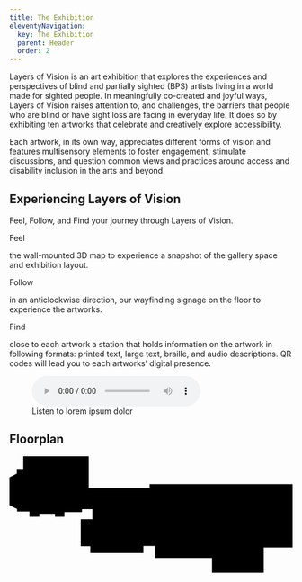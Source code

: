 ```yaml
---
title: The Exhibition
eleventyNavigation:
  key: The Exhibition
  parent: Header
  order: 2
---
```


Layers of Vision is an art exhibition that explores the experiences and perspectives of blind and partially sighted (BPS) artists living in a world made for sighted people. In meaningfully co-created and joyful ways, Layers of Vision raises attention to, and challenges, the barriers that people who are blind or have sight loss are facing in everyday life. It does so by
exhibiting ten artworks that celebrate and creatively explore accessibility.

Each artwork, in its own way, appreciates different forms of vision and features multisensory elements to foster engagement, stimulate discussions, and question common views and practices around access and disability inclusion in the arts and beyond.

## Experiencing Layers of Vision

Feel, Follow, and Find your journey through Layers of Vision.

<p class="fake"><span class="button inverted">Feel</span></p>

the wall-mounted 3D map to experience a snapshot of the gallery space and exhibition layout.

<p class="fake"><span class="button inverted">Follow</span></p>

in an anticlockwise direction, our wayfinding signage on the floor to
experience the artworks.

<p class="fake"><span class="button inverted">Find</span></p>

close to each artwork a station that holds information on the artwork in
following formats: printed text, large text, braille, and audio descriptions. QR codes will lead you to each artworks’ digital presence.

<!-- Audio block -->
<figure>
  <audio controls src="/media/file.mp3">
    <a href="/media/file.mp3">Download audio</a>
  </audio>
  <figcaption>Listen to lorem ipsum dolor</figcaption>
</figure>

## Floorplan

<div class="map" id="floorplan">
<svg xmlns="http://www.w3.org/2000/svg" xmlns:xlink="http://www.w3.org/1999/xlink" viewBox="0 0 1670.6 686.2">
<title>Floorplan map</title>
<desc>This map displays the artworks following the pathway from entrance to exit on location. The list of artists follows the same order and links to the artists' pages.</desc>
<polygon class="primary-color" points="1670.6,537.9 1670.6,163.7 827,163.7 827,185.6 467.5,185.6 467.5,0 81.6,0 81.6,74.6 43.5,74.6 43.5,102.3 0,124 0,288 45,311.1 45,326 118.1,326 118.1,356.7 176.6,356.7 176.6,338.8 268.7,338.8 268.7,356.7 324.2,356.7 324.2,328.9 428,328.9 428,311.3 489.4,311.3 489.4,371.3 420.7,371.3 420.7,530.6 477.2,530.6 477.2,570.1 790.5,570.1 790.5,529.1 857.7,529.1 857.7,599.3 1195.4,599.3 1195.4,686.2 1500.4,686.2 1500.4,592 1500.4,578 1500.4,537.9"/>
<a xlink:href="../people/01-braffaella/" xlink:title="Bianca Raffaella - In The Rose Garden"><rect x="635" y="199.9" class="secondary-color" width="24.5" height="24.5"/></a>
<a xlink:href="../people/02-msmithen/" xlink:title="Mickel Smithen - Capturing Movement in Motion"><rect x="408.9" y="115.8" class="secondary-color" width="24.5" height="24.5"/></a>
<a xlink:href="../people/03-creynolds/" xlink:title="Clarke Reynolds - Fab too Touch"><rect x="298" y="16.5" class="secondary-color" width="24.5" height="24.5"/></a>
<a xlink:href="../people/04-amcpeake/" xlink:title="Aaron McPeake - Subjective Acuity"><rect x="183.7" y="16.5" class="secondary-color" width="24.5" height="24.5"/></a>
<a xlink:href="../people/05-zpartington/" xlink:title="Zoe Partington - Decoding Difference"><rect x="18.3" y="194.3" class="secondary-color" width="24.5" height="24.5"/></a>
<a xlink:href="../people/06-achristina-corrigan/" xlink:title="Alice Christina-Corrigan - Inner"><rect x="210.3" y="295.2" class="secondary-color" width="24.5" height="24.5"/></a>
<a xlink:href="../people/07-sbooth/" xlink:title="Sally Booth - Football in the City"><rect x="363.8" y="295.2" class="secondary-color" width="24.5" height="24.5"/></a>
<a xlink:href="../people/08-ndoig/" xlink:title="Natalie Doig - Seeking Solitude"><rect x="438.1" y="438.6" class="secondary-color" width="24.5" height="24.5"/></a>
<a xlink:href="../people/09-fkilburn/" xlink:title="Fae Kilburn - Breaking Down Barriers"><rect x="621.6" y="528.8" class="secondary-color" width="24.5" height="24.5"/></a>
<polygon class="secondary-color" points="1187.4,281.2 1187.4,208 1120.5,244.6"/>
<polygon class="secondary-color" points="1118.6,517.4 1045.4,517.4 1082,584.3"/>
<g>
	<polygon class="secondary-color" points="521.9,511.4 521.9,286.5 104.1,286.3 104.7,167.7 105,104.3 150.3,58.7 377.9,58.7 377.9,239.2 1103.7,239.2 1103.7,250 367.2,250 367.2,69.5 154.8,69.5 115.7,108.7 115.5,167.8 114.8,275.6 532.6,275.7 532.6,500.7 819,500.7 819,472.8 607.2,472.8 607.2,275.7 830.4,275.7 830.4,366.6 1087.4,366.6 1087.4,502.2 1076.6,502.2 1076.6,377.3 819.7,377.3 819.7,286.5 618,286.5 618,462 829.7,462 829.7,511.4"/>
</g>
<a xlink:href="../people/10-djohnson/" xlink:title="David Johnson - I as Object Un-Seen"><polygon class="secondary-color" points="791.3,314.8 646.3,314.8 646.3,433.7 790.8,433.7"/></a>
</svg>
</div>
